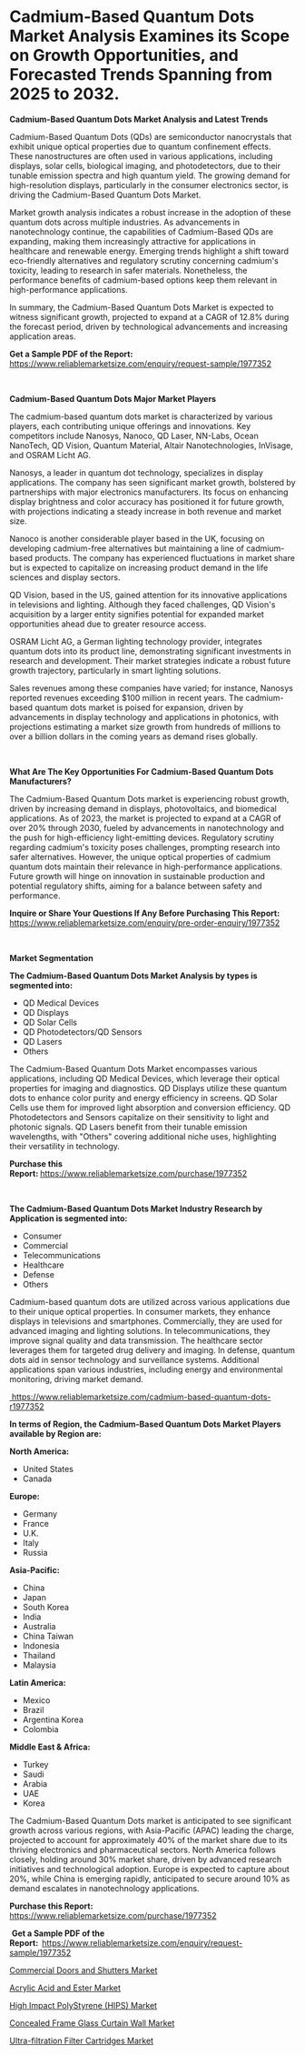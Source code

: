 <p><h1>Cadmium-Based Quantum Dots Market Analysis Examines its Scope on Growth Opportunities, and Forecasted Trends Spanning from 2025 to 2032.</h1></p><p><strong>Cadmium-Based Quantum Dots Market Analysis and Latest Trends</strong></p>
<p><p>Cadmium-Based Quantum Dots (QDs) are semiconductor nanocrystals that exhibit unique optical properties due to quantum confinement effects. These nanostructures are often used in various applications, including displays, solar cells, biological imaging, and photodetectors, due to their tunable emission spectra and high quantum yield. The growing demand for high-resolution displays, particularly in the consumer electronics sector, is driving the Cadmium-Based Quantum Dots Market.</p><p>Market growth analysis indicates a robust increase in the adoption of these quantum dots across multiple industries. As advancements in nanotechnology continue, the capabilities of Cadmium-Based QDs are expanding, making them increasingly attractive for applications in healthcare and renewable energy. Emerging trends highlight a shift toward eco-friendly alternatives and regulatory scrutiny concerning cadmium's toxicity, leading to research in safer materials. Nonetheless, the performance benefits of cadmium-based options keep them relevant in high-performance applications.</p><p>In summary, the Cadmium-Based Quantum Dots Market is expected to witness significant growth, projected to expand at a CAGR of 12.8% during the forecast period, driven by technological advancements and increasing application areas.</p></p>
<p><strong>Get a Sample PDF of the Report:&nbsp;</strong> <a href="https://www.reliablemarketsize.com/enquiry/request-sample/1977352?utm_campaign=1998&utm_medium=2&utm_source=Github&utm_content=ia&utm_term=03042025&utm_id=cadmium-based-quantum-dots">https://www.reliablemarketsize.com/enquiry/request-sample/1977352</a></p>
<p>&nbsp;</p>
<p><strong>Cadmium-Based Quantum Dots Major Market Players</strong></p>
<p><p>The cadmium-based quantum dots market is characterized by various players, each contributing unique offerings and innovations. Key competitors include Nanosys, Nanoco, QD Laser, NN-Labs, Ocean NanoTech, QD Vision, Quantum Material, Altair Nanotechnologies, InVisage, and OSRAM Licht AG. </p><p>Nanosys, a leader in quantum dot technology, specializes in display applications. The company has seen significant market growth, bolstered by partnerships with major electronics manufacturers. Its focus on enhancing display brightness and color accuracy has positioned it for future growth, with projections indicating a steady increase in both revenue and market size. </p><p>Nanoco is another considerable player based in the UK, focusing on developing cadmium-free alternatives but maintaining a line of cadmium-based products. The company has experienced fluctuations in market share but is expected to capitalize on increasing product demand in the life sciences and display sectors.</p><p>QD Vision, based in the US, gained attention for its innovative applications in televisions and lighting. Although they faced challenges, QD Vision's acquisition by a larger entity signifies potential for expanded market opportunities ahead due to greater resource access.</p><p>OSRAM Licht AG, a German lighting technology provider, integrates quantum dots into its product line, demonstrating significant investments in research and development. Their market strategies indicate a robust future growth trajectory, particularly in smart lighting solutions.</p><p>Sales revenues among these companies have varied; for instance, Nanosys reported revenues exceeding $100 million in recent years. The cadmium-based quantum dots market is poised for expansion, driven by advancements in display technology and applications in photonics, with projections estimating a market size growth from hundreds of millions to over a billion dollars in the coming years as demand rises globally.</p></p>
<p>&nbsp;</p>
<p><strong>What Are The Key Opportunities For Cadmium-Based Quantum Dots Manufacturers?</strong></p>
<p><p>The Cadmium-Based Quantum Dots market is experiencing robust growth, driven by increasing demand in displays, photovoltaics, and biomedical applications. As of 2023, the market is projected to expand at a CAGR of over 20% through 2030, fueled by advancements in nanotechnology and the push for high-efficiency light-emitting devices. Regulatory scrutiny regarding cadmium's toxicity poses challenges, prompting research into safer alternatives. However, the unique optical properties of cadmium quantum dots maintain their relevance in high-performance applications. Future growth will hinge on innovation in sustainable production and potential regulatory shifts, aiming for a balance between safety and performance.</p></p>
<p><strong>Inquire or Share Your Questions If Any Before Purchasing This Report:</strong> <a href="https://www.reliablemarketsize.com/enquiry/pre-order-enquiry/1977352?utm_campaign=1998&utm_medium=2&utm_source=Github&utm_content=ia&utm_term=03042025&utm_id=cadmium-based-quantum-dots">https://www.reliablemarketsize.com/enquiry/pre-order-enquiry/1977352</a></p>
<p>&nbsp;</p>
<p><strong>Market Segmentation</strong></p>
<p><strong>The Cadmium-Based Quantum Dots Market Analysis by types is segmented into:</strong></p>
<p><ul><li>QD Medical Devices</li><li>QD Displays</li><li>QD Solar Cells</li><li>QD Photodetectors/QD Sensors</li><li>QD Lasers</li><li>Others</li></ul></p>
<p><p>The Cadmium-Based Quantum Dots Market encompasses various applications, including QD Medical Devices, which leverage their optical properties for imaging and diagnostics. QD Displays utilize these quantum dots to enhance color purity and energy efficiency in screens. QD Solar Cells use them for improved light absorption and conversion efficiency. QD Photodetectors and Sensors capitalize on their sensitivity to light and photonic signals. QD Lasers benefit from their tunable emission wavelengths, with "Others" covering additional niche uses, highlighting their versatility in technology.</p></p>
<p><strong>Purchase this Report:&nbsp;</strong><a href="https://www.reliablemarketsize.com/purchase/1977352?utm_campaign=1998&utm_medium=2&utm_source=Github&utm_content=ia&utm_term=03042025&utm_id=cadmium-based-quantum-dots">https://www.reliablemarketsize.com/purchase/1977352</a></p>
<p>&nbsp;</p>
<p><strong>The Cadmium-Based Quantum Dots Market Industry Research by Application is segmented into:</strong></p>
<p><ul><li>Consumer</li><li>Commercial</li><li>Telecommunications</li><li>Healthcare</li><li>Defense</li><li>Others</li></ul></p>
<p><p>Cadmium-based quantum dots are utilized across various applications due to their unique optical properties. In consumer markets, they enhance displays in televisions and smartphones. Commercially, they are used for advanced imaging and lighting solutions. In telecommunications, they improve signal quality and data transmission. The healthcare sector leverages them for targeted drug delivery and imaging. In defense, quantum dots aid in sensor technology and surveillance systems. Additional applications span various industries, including energy and environmental monitoring, driving market demand.</p></p>
<p><a href="https://www.reliablemarketsize.com/cadmium-based-quantum-dots-r1977352?utm_campaign=1998&utm_medium=2&utm_source=Github&utm_content=ia&utm_term=03042025&utm_id=cadmium-based-quantum-dots">&nbsp;https://www.reliablemarketsize.com/cadmium-based-quantum-dots-r1977352</a></p>
<p><strong>In terms of Region, the Cadmium-Based Quantum Dots Market Players available by Region are:</strong></p>
<p>
    <p> <strong> North America: </strong>
        <ul>
            <li>United States</li>
            <li>Canada</li>
        </ul>
        </p> 
    <p> <strong> Europe: </strong>
        <ul>
            <li>Germany</li>
            <li>France</li>
            <li>U.K.</li>
            <li>Italy</li>
            <li>Russia</li>
        </ul>
        </p> 
    <p> <strong> Asia-Pacific: </strong>
        <ul>
            <li>China</li>
            <li>Japan</li>
            <li>South Korea</li>
            <li>India</li>
            <li>Australia</li>
            <li>China Taiwan</li>
            <li>Indonesia</li>
            <li>Thailand</li>
            <li>Malaysia</li>
        </ul>
        </p> 
    <p> <strong> Latin America: </strong>
        <ul>
            <li>Mexico</li>
            <li>Brazil</li>
            <li>Argentina Korea</li>
            <li>Colombia</li>
        </ul>
        </p> 
    <p> <strong> Middle East & Africa: </strong>
        <ul>
            <li>Turkey</li>
            <li>Saudi</li>
            <li>Arabia</li>
            <li>UAE</li>
            <li>Korea</li>
        </ul>
    </p>
    </p>
<p><p>The Cadmium-Based Quantum Dots market is anticipated to see significant growth across various regions, with Asia-Pacific (APAC) leading the charge, projected to account for approximately 40% of the market share due to its thriving electronics and pharmaceutical sectors. North America follows closely, holding around 30% market share, driven by advanced research initiatives and technological adoption. Europe is expected to capture about 20%, while China is emerging rapidly, anticipated to secure around 10% as demand escalates in nanotechnology applications.</p></p>
<p><strong>Purchase this Report: </strong><a href="https://www.reliablemarketsize.com/purchase/1977352?utm_campaign=1998&utm_medium=2&utm_source=Github&utm_content=ia&utm_term=03042025&utm_id=cadmium-based-quantum-dots">https://www.reliablemarketsize.com/purchase/1977352</a></p>
<p>&nbsp;<strong>Get a Sample PDF of the Report:&nbsp;&nbsp;</strong><a href="https://www.reliablemarketsize.com/enquiry/request-sample/1977352?utm_campaign=1998&utm_medium=2&utm_source=Github&utm_content=ia&utm_term=03042025&utm_id=cadmium-based-quantum-dots">https://www.reliablemarketsize.com/enquiry/request-sample/1977352</a></p>
<p><strong></strong></p>
<p><p><a href="https://github.com/voetzeszuh/Market-Research-Report-List-1/blob/main/commercial-doors-and-shutters-market.md?utm_campaign=1998&utm_medium=2&utm_source=Github&utm_content=ia&utm_term=03042025&utm_id=cadmium-based-quantum-dots">Commercial Doors and Shutters Market</a></p><p><a href="https://github.com/alasmyayock/Market-Research-Report-List-1/blob/main/acrylic-acid-and-ester-market.md?utm_campaign=1998&utm_medium=2&utm_source=Github&utm_content=ia&utm_term=03042025&utm_id=cadmium-based-quantum-dots">Acrylic Acid and Ester Market</a></p><p><a href="https://github.com/gunbybeahmg1/Market-Research-Report-List-1/blob/main/high-impact-polystyrene-hips-market.md?utm_campaign=1998&utm_medium=2&utm_source=Github&utm_content=ia&utm_term=03042025&utm_id=cadmium-based-quantum-dots">High Impact PolyStyrene (HIPS) Market</a></p><p><a href="https://github.com/celpabembes/Market-Research-Report-List-1/blob/main/concealed-frame-glass-curtain-wall-market.md?utm_campaign=1998&utm_medium=2&utm_source=Github&utm_content=ia&utm_term=03042025&utm_id=cadmium-based-quantum-dots">Concealed Frame Glass Curtain Wall Market</a></p><p><a href="https://github.com/memorirummy/Market-Research-Report-List-1/blob/main/ultra-filtration-filter-cartridges-market.md?utm_campaign=1998&utm_medium=2&utm_source=Github&utm_content=ia&utm_term=03042025&utm_id=cadmium-based-quantum-dots">Ultra-filtration Filter Cartridges Market</a></p></p>